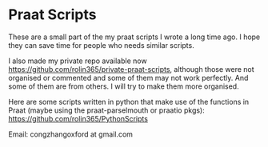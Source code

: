 # Praat Scripts
These are a small part of the my praat scripts I wrote a long time ago. 
I hope they can save time for people who needs similar scripts.

I also made my private repo available now https://github.com/rolin365/private-praat-scripts, although those were not organised or commented and some of them may not work perfectly.
And some of them are from others. 
I will try to make them more organised.

Here are some scripts written in python that make use of the functions in Praat (maybe using the praat-parselmouth or praatio pkgs): https://github.com/rolin365/PythonScripts

Email: congzhangoxford at gmail.com
